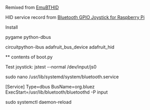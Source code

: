 Remixed from [EmuBTHID](https://github.com/Alkaid-Benetnash/EmuBTHID)

HID service record from [Bluetooth GPIO Joystick for Raspberry Pi](https://github.com/Heerkog/HIDpi)


Install 

pygame
python-dbus


circuitpython-ibus
adafruit_bus_device
adafruit_hid

** contents of boot.py


Test joystick:
jstest --normal /dev/input/js0



sudo nano /usr/lib/systemd/system/bluetooth.service

[Service]
Type=dbus
BusName=org.bluez
ExecStart=/usr/lib/bluetooth/bluetoothd -P input


sudo systemctl daemon-reload



